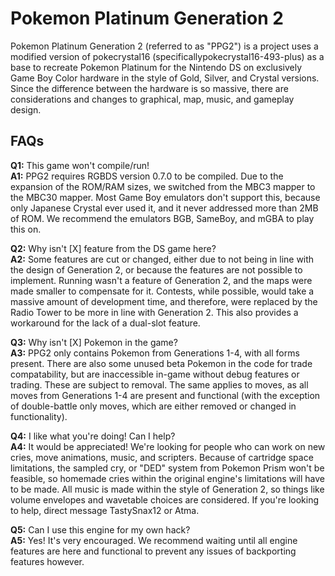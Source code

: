 # Pokemon Platinum Generation 2

Pokemon Platinum Generation 2 (referred to as "PPG2") is a project uses a modified version of pokecrystal16 
(specificallypokecrystal16-493-plus) as a base to recreate Pokemon Platinum for the Nintendo DS on exclusively Game Boy Color 
hardware in the style of Gold, Silver, and Crystal versions. Since the difference between the hardware is so massive, there 
are considerations and changes to graphical, map, music, and gameplay design. 

## FAQs

**Q1:** This game won't compile/run!  
**A1:** PPG2 requires RGBDS version 0.7.0 to be compiled. Due to the expansion of the ROM/RAM sizes, we switched from the MBC3 mapper
to the MBC30 mapper. Most Game Boy emulators don't support this, because only Japanese Crystal ever used it, and it never addressed 
more than 2MB of ROM. We recommend the emulators BGB, SameBoy, and mGBA to play this on.

**Q2:** Why isn't [X] feature from the DS game here?  
**A2:** Some features are cut or changed, either due to not being in line with the design of Generation 2, or because
the features are not possible to implement. Running wasn't a feature of Generation 2, and the maps were made smaller to
compensate for it. Contests, while possible, would take a massive amount of development time, and therefore, were replaced by
the Radio Tower to be more in line with Generation 2. This also provides a workaround for the lack of a dual-slot feature.

**Q3:** Why isn't [X] Pokemon in the game?  
**A3:** PPG2 only contains Pokemon from Generations 1-4, with all forms present. There are also some unused beta Pokemon in 
the code for trade compatability, but are inaccessible in-game without debug features or trading. These are subject to 
removal. The same applies to moves, as all moves from Generations 1-4 are present and functional (with the exception of 
double-battle only moves, which are either removed or changed in functionality).

**Q4:** I like what you're doing! Can I help?  
**A4:** It would be appreciated! We're looking for people who can work on new cries, move animations, music, and scripters. Because 
of cartridge space limitations, the sampled cry, or "DED" system from Pokemon Prism won't be feasible, so homemade cries within the 
original engine's limitations will have to be made. All music is made within the style of Generation 2, so things like volume
envelopes and wavetable choices are considered. If you're looking to help, direct message TastySnax12 or Atma. 

**Q5:** Can I use this engine for my own hack?  
**A5:** Yes! It's very encouraged. We recommend waiting until all engine features are here and functional to prevent any issues of
backporting features however. 
